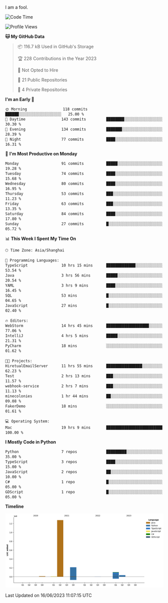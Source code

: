 I am a fool.

<!--START_SECTION:waka-->
![Code Time](http://img.shields.io/badge/Code%20Time-489%20hrs%2010%20mins-blue)

![Profile Views](http://img.shields.io/badge/Profile%20Views-0-blue)

**🐱 My GitHub Data** 

> 📦 116.7 kB Used in GitHub's Storage 
 > 
> 🏆 228 Contributions in the Year 2023
 > 
> 🚫 Not Opted to Hire
 > 
> 📜 21 Public Repositories 
 > 
> 🔑 4 Private Repositories 
 > 
**I'm an Early 🐤** 

```text
🌞 Morning                118 commits         ██████░░░░░░░░░░░░░░░░░░░   25.00 % 
🌆 Daytime                143 commits         ████████░░░░░░░░░░░░░░░░░   30.30 % 
🌃 Evening                134 commits         ███████░░░░░░░░░░░░░░░░░░   28.39 % 
🌙 Night                  77 commits          ████░░░░░░░░░░░░░░░░░░░░░   16.31 % 
```
📅 **I'm Most Productive on Monday** 

```text
Monday                   91 commits          █████░░░░░░░░░░░░░░░░░░░░   19.28 % 
Tuesday                  74 commits          ████░░░░░░░░░░░░░░░░░░░░░   15.68 % 
Wednesday                80 commits          ████░░░░░░░░░░░░░░░░░░░░░   16.95 % 
Thursday                 53 commits          ███░░░░░░░░░░░░░░░░░░░░░░   11.23 % 
Friday                   63 commits          ███░░░░░░░░░░░░░░░░░░░░░░   13.35 % 
Saturday                 84 commits          ████░░░░░░░░░░░░░░░░░░░░░   17.80 % 
Sunday                   27 commits          █░░░░░░░░░░░░░░░░░░░░░░░░   05.72 % 
```


📊 **This Week I Spent My Time On** 

```text
🕑︎ Time Zone: Asia/Shanghai

💬 Programming Languages: 
TypeScript               10 hrs 15 mins      █████████████░░░░░░░░░░░░   53.54 % 
Java                     3 hrs 56 mins       █████░░░░░░░░░░░░░░░░░░░░   20.54 % 
YAML                     3 hrs 9 mins        ████░░░░░░░░░░░░░░░░░░░░░   16.45 % 
SQL                      53 mins             █░░░░░░░░░░░░░░░░░░░░░░░░   04.65 % 
JavaScript               27 mins             █░░░░░░░░░░░░░░░░░░░░░░░░   02.40 % 

🔥 Editors: 
WebStorm                 14 hrs 45 mins      ███████████████████░░░░░░   77.06 % 
IntelliJ                 4 hrs 5 mins        █████░░░░░░░░░░░░░░░░░░░░   21.31 % 
PyCharm                  18 mins             ░░░░░░░░░░░░░░░░░░░░░░░░░   01.62 % 

🐱‍💻 Projects: 
HiretualEmailServer      11 hrs 55 mins      ████████████████░░░░░░░░░   62.23 % 
Test                     2 hrs 13 mins       ███░░░░░░░░░░░░░░░░░░░░░░   11.57 % 
webhook-service          2 hrs 7 mins        ███░░░░░░░░░░░░░░░░░░░░░░   11.13 % 
minecolonies             1 hr 44 mins        ██░░░░░░░░░░░░░░░░░░░░░░░   09.08 % 
FakerDemo                18 mins             ░░░░░░░░░░░░░░░░░░░░░░░░░   01.61 % 

💻 Operating System: 
Mac                      19 hrs 9 mins       █████████████████████████   100.00 % 
```

**I Mostly Code in Python** 

```text
Python                   7 repos             █████████░░░░░░░░░░░░░░░░   35.00 % 
TypeScript               3 repos             ████░░░░░░░░░░░░░░░░░░░░░   15.00 % 
JavaScript               2 repos             ██░░░░░░░░░░░░░░░░░░░░░░░   10.00 % 
C#                       1 repo              █░░░░░░░░░░░░░░░░░░░░░░░░   05.00 % 
GDScript                 1 repo              █░░░░░░░░░░░░░░░░░░░░░░░░   05.00 % 
```



**Timeline**

![Lines of Code chart](https://raw.githubusercontent.com/VeejaLiu/VeejaLiu/master/assets/bar_graph.png)


 Last Updated on 16/06/2023 11:07:15 UTC
<!--END_SECTION:waka-->
